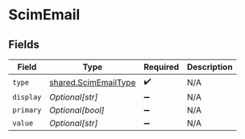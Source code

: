 # ScimEmail


## Fields

| Field                                                        | Type                                                         | Required                                                     | Description                                                  |
| ------------------------------------------------------------ | ------------------------------------------------------------ | ------------------------------------------------------------ | ------------------------------------------------------------ |
| `type`                                                       | [shared.ScimEmailType](../../models/shared/scimemailtype.md) | :heavy_check_mark:                                           | N/A                                                          |
| `display`                                                    | *Optional[str]*                                              | :heavy_minus_sign:                                           | N/A                                                          |
| `primary`                                                    | *Optional[bool]*                                             | :heavy_minus_sign:                                           | N/A                                                          |
| `value`                                                      | *Optional[str]*                                              | :heavy_minus_sign:                                           | N/A                                                          |